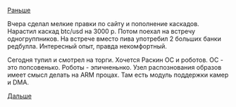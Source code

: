 [Раньше](2016.08.01.md)

Вчера сделал мелкие правки по сайту и пополнение каскадов. Нарастил каскад btc/usd на 3000 р.
Потом поехал на встречу одногруппников. На встрече вместо пива употребил 2 больших банки редбулла. Интересный опыт, правда некомфортный.

Сегодня тупил и смотрел на торги.
Хочется Раскин ОС и роботов.
ОС - это попсовенько.
Роботы - эпичненьнко.
Узел распознования образов имеет смысл делать на ARM процах. Там есть модуль поддержки камер и DMA.

[Дальше](2016.08.04.md)